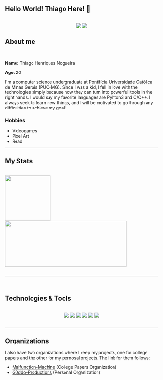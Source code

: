 ## Hello World! Thiago Here! 👋

<br>

<!-- Shields do Projeto -->

<div align="center">

  <a href="mailto:thiagohnogueira01@gmail.com" alt="Gmail">
        <img src="https://img.shields.io/badge/GMAIL-EA4335?style=for-the-badge&logo=gmail&logoColor=white" /></a>

  <a href="https://www.linkedin.com/in/thiagoh-nogueira/" alt="Linkedin">
        <img src="https://img.shields.io/badge/LINKEDIN-0A66C2?style=for-the-badge&logo=linkedin" /></a>

</div>

## **About me**
<br>

**Name:** Thiago Henriques Nogueira
<br>

**Age:** 20
<br>

I'm a computer science undergraduate at Pontifícia Universidade Católica de Minas Gerais (PUC-MG). Since I was a kid, I fell in love with the technologies simply because how they can turn into powerfull tools in the right hands. I would say my favorite languages are Pyhton3 and C/C++. I always seek to learn new things, and I will be motivated to go through any difficulties to achieve my goal! 


### **Hobbies**

- Videogames
- Pixel Art 
- Read

<hr>

## **My Stats**
<br>

<div>
  <img height="150em" src="https://github-readme-stats.vercel.app/api?username=ThiagoHN&show_icons=false&theme=gotham&include_all_commits=true&count_private=true" align="center"/> &nbsp;&nbsp;&nbsp;
  <img height="150em"  width= "400em" src="https://github-readme-stats.vercel.app/api/top-langs/?username=ThiagoHN&layout=compact&langs_count=16&theme=gotham" align="center"/>
</div>

<br>

<hr>

<br>

## **Technologies & Tools**

<div align="center">
<br>
  
  <a href="#" alt="Linux">
        <img src="https://img.shields.io/badge/LINUX-FCC624?style=for-the-badge&logo=linux&logoColor=black" /></a>
  
  <a href="#" alt="Git">
        <img src="https://img.shields.io/badge/GIT-F05032?style=for-the-badge&logo=git&logoColor=white" /></a>

  <a href="#" alt="Python">
        <img src="https://img.shields.io/badge/PYTHON3-3776AB?style=for-the-badge&logo=python&logoColor=white" /></a>

  <a href="#" alt="C++">
        <img src="https://img.shields.io/badge/C++-00599C?style=for-the-badge&logo=cplusplus" /></a>

  <a href="#" alt="Java">
        <img src="https://img.shields.io/badge/JAVA-007396?style=for-the-badge&logo=java&logoColor=white" /></a>

  <a href="#" alt="Html">
        <img src="https://img.shields.io/badge/HTML-E34F26?style=for-the-badge&logo=html5&logoColor=white" /></a>

</div>
<br>

<hr>

## **Organizations**

I also have two organizations where I keep my projects, one for college papers and the other for my pernosal projects. The link for them follows:

- [Malfunction-Machine](https://github.com/Malfunction-Machine) (College Papers Organization)
- [G0ddo-Productions](https://github.com/G0ddo-Productions)  (Personal Organization)